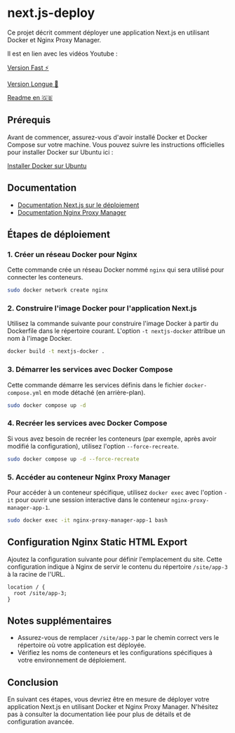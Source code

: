 # next.js-deploy

Ce projet décrit comment déployer une application Next.js en utilisant Docker et Nginx Proxy Manager. 

Il est en lien avec les vidéos Youtube :

[Version Fast ⚡](youtu.be/sCzHpMbZ8Go)

[Version Longue 🐢](youtu.be/68x-eVevEG4)

[Readme en 🇬🇧](https://github.com/fab-uleuh/next.js-deploy/blob/main/README.md)

## Prérequis

Avant de commencer, assurez-vous d'avoir installé Docker et Docker Compose sur votre machine. Vous pouvez suivre les instructions officielles pour installer Docker sur Ubuntu ici :

[Installer Docker sur Ubuntu](https://docs.docker.com/engine/install/ubuntu/)

## Documentation

- [Documentation Next.js sur le déploiement](https://nextjs.org/docs/app/building-your-application/deploying)
- [Documentation Nginx Proxy Manager](https://nginxproxymanager.com/setup/)

## Étapes de déploiement

### 1. Créer un réseau Docker pour Nginx

Cette commande crée un réseau Docker nommé `nginx` qui sera utilisé pour connecter les conteneurs.

```sh
sudo docker network create nginx
```

### 2. Construire l'image Docker pour l'application Next.js

Utilisez la commande suivante pour construire l'image Docker à partir du Dockerfile dans le répertoire courant. L'option `-t nextjs-docker` attribue un nom à l'image Docker.

```sh
docker build -t nextjs-docker .
```

### 3. Démarrer les services avec Docker Compose

Cette commande démarre les services définis dans le fichier `docker-compose.yml` en mode détaché (en arrière-plan).

```sh
sudo docker compose up -d
```

### 4. Recréer les services avec Docker Compose

Si vous avez besoin de recréer les conteneurs (par exemple, après avoir modifié la configuration), utilisez l'option `--force-recreate`.

```sh
sudo docker compose up -d --force-recreate
```

### 5. Accéder au conteneur Nginx Proxy Manager

Pour accéder à un conteneur spécifique, utilisez `docker exec` avec l'option `-it` pour ouvrir une session interactive dans le conteneur `nginx-proxy-manager-app-1`.

```sh
sudo docker exec -it nginx-proxy-manager-app-1 bash
```

## Configuration Nginx Static HTML Export

Ajoutez la configuration suivante pour définir l'emplacement du site. Cette configuration indique à Nginx de servir le contenu du répertoire `/site/app-3` à la racine de l'URL.

```nginx
location / {
  root /site/app-3;
}
```

## Notes supplémentaires

- Assurez-vous de remplacer `/site/app-3` par le chemin correct vers le répertoire où votre application est déployée.
- Vérifiez les noms de conteneurs et les configurations spécifiques à votre environnement de déploiement.

## Conclusion

En suivant ces étapes, vous devriez être en mesure de déployer votre application Next.js en utilisant Docker et Nginx Proxy Manager. N'hésitez pas à consulter la documentation liée pour plus de détails et de configuration avancée.